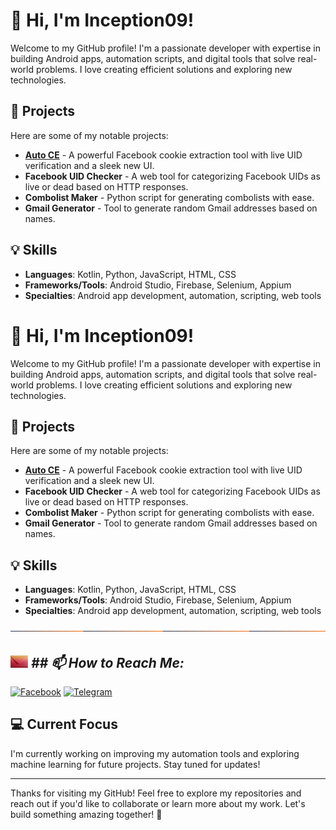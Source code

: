 # 👋 Hi, I'm Inception09!

Welcome to my GitHub profile! I'm a passionate developer with expertise in building Android apps, automation scripts, and digital tools that solve real-world problems. I love creating efficient solutions and exploring new technologies.

## 🚀 Projects

Here are some of my notable projects:

- **[Auto CE](https://github.com/Inception09/AutoCE-App)** - A powerful Facebook cookie extraction tool with live UID verification and a sleek new UI.  
- **Facebook UID Checker** - A web tool for categorizing Facebook UIDs as live or dead based on HTTP responses.
- **Combolist Maker** - Python script for generating combolists with ease.
- **Gmail Generator** - Tool to generate random Gmail addresses based on names.

## 💡 Skills

- **Languages**: Kotlin, Python, JavaScript, HTML, CSS
- **Frameworks/Tools**: Android Studio, Firebase, Selenium, Appium
- **Specialties**: Android app development, automation, scripting, web tools

# 👋 Hi, I'm Inception09!

Welcome to my GitHub profile! I'm a passionate developer with expertise in building Android apps, automation scripts, and digital tools that solve real-world problems. I love creating efficient solutions and exploring new technologies.

## 🚀 Projects

Here are some of my notable projects:

- **[Auto CE](https://github.com/Inception09/AutoCE-App)** - A powerful Facebook cookie extraction tool with live UID verification and a sleek new UI.  
- **Facebook UID Checker** - A web tool for categorizing Facebook UIDs as live or dead based on HTTP responses.
- **Combolist Maker** - Python script for generating combolists with ease.
- **Gmail Generator** - Tool to generate random Gmail addresses based on names.

## 💡 Skills

- **Languages**: Kotlin, Python, JavaScript, HTML, CSS
- **Frameworks/Tools**: Android Studio, Firebase, Selenium, Appium
- **Specialties**: Android app development, automation, scripting, web tools

<img align="center" alt="line" src="https://github.com/DalpatRathore/dalpatrathore/blob/main/assets/images/line-2.svg">

<h2><img width="28" src="https://github.com/DalpatRathore/dalpatrathore/blob/main/assets/icons/icon-contact.png" /><i> ## 📫 How to Reach Me:</i></h2>

[![Facebook](https://img.shields.io/badge/𝙵𝚊𝚌𝚎𝚋𝚘𝚘𝚔-green?style=for-the-badge&logo=facebook)](https://www.facebook.com/iam.inc3ption)
[![Telegram](https://img.shields.io/badge/Telegram-blue?style=for-the-badge&logo=telegram)](https://m.me/t.me/@ineption00007)

## 💻 Current Focus

I'm currently working on improving my automation tools and exploring machine learning for future projects. Stay tuned for updates!

---

Thanks for visiting my GitHub! Feel free to explore my repositories and reach out if you'd like to collaborate or learn more about my work. Let's build something amazing together! 🚀
